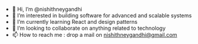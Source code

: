 - 👋 Hi, I’m @nishithneygandhi
- 👀 I’m interested in building software for advanced and scalable systems
- 🌱 I’m currently learning React and design patterns
- 💞️ I’m looking to collaborate on anything related to technology
- 📫 How to reach me : drop a mail on nishithneygandhi@gmail.com

<!---
nishithneygandhi/nishithneygandhi is a ✨ special ✨ repository because its `README.md` (this file) appears on your GitHub profile.
You can click the Preview link to take a look at your changes.
--->
